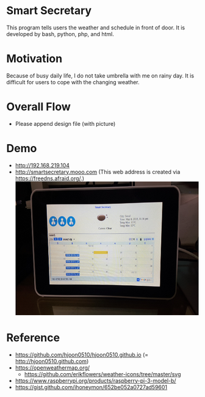 # Smart Secretary
This program tells users the weather and schedule in front of door. It is developed by bash, python, php, and html.

# Motivation
Because of busy daily life, I do not take umbrella with me on rainy day.
It is difficult for users to cope with the changing weather.

# Overall Flow
* Please append design file (with picture)
 
# Demo
* http://192.168.219.104 
* http://smartsecretary.mooo.com (This web address is created via https://freedns.afraid.org/.)
<img src=https://github.com/hjoon0510/SmartSecretary/blob/master/pic/demo4.jpg border=0 width=500 height=350> </img>


# Reference
* https://github.com/hjoon0510/hjoon0510.github.io (= http://hjoon0510.github.com)
* https://openweathermap.org/
   * https://github.com/erikflowers/weather-icons/tree/master/svg
* https://www.raspberrypi.org/products/raspberry-pi-3-model-b/
* https://gist.github.com/ihoneymon/652be052a0727ad59601
